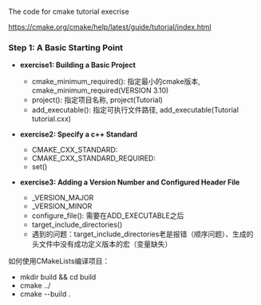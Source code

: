 The code for cmake tutorial execrise

https://cmake.org/cmake/help/latest/guide/tutorial/index.html


### Step 1: A Basic Starting Point

- **exercise1: Building a Basic Project**
  - cmake_minimum_required(): 指定最小的cmake版本, cmake_minimum_required(VERSION 3.10)
  - project(): 指定项目名称, project(Tutorial)
  - add_executable(): 指定可执行文件路径, add_executable(Tutorial tutorial.cxx)


- **exercise2: Specify a c++ Standard**
  - CMAKE_CXX_STANDARD: 
  - CMAKE_CXX_STANDARD_REQUIRED:
  - set()

- **exercise3: Adding a Version Number and Configured Header File**
  - <PROJECT-NAME>_VERSION_MAJOR
  - <PROJECT-NAME>_VERSION_MINOR
  - configure_file(): 需要在ADD_EXECUTABLE之后
  - target_include_directories()
  - 遇到的问题：target_include_directories老是报错（顺序问题）、生成的头文件中没有成功定义版本的宏（变量缺失）

如何使用CMakeLists编译项目：
- mkdir build && cd build
- cmake ../
- cmake --build . 